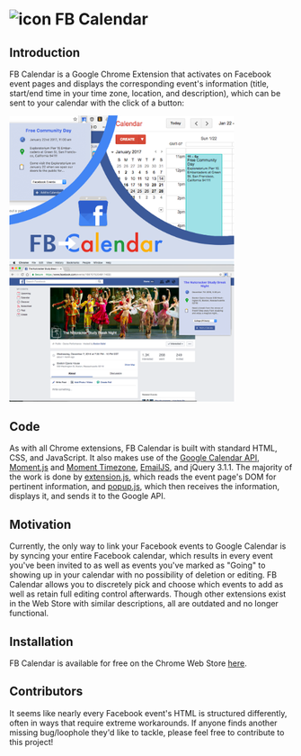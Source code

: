 #  <img src='icons/icon-128.png' title='icon' width='30px' /> FB Calendar

## Introduction

FB Calendar is a Google Chrome Extension that activates on Facebook event pages and displays the corresponding event's information (title, start/end time in your time zone, location, and description), which can be sent to your calendar with the click of a button:

<img src='Screenshot2.png' title='FB Calendar in action!' width='400px' /> &nbsp; &nbsp;&nbsp;&nbsp; <img src='Screenshot.png' title='FB Calendar in action!' width='400px' />


## Code
As with all Chrome extensions, FB Calendar is built with standard HTML, CSS, and JavaScript. It also makes use of the [Google Calendar API](https://developers.google.com/google-apps/calendar/), [Moment.js](momentjs.com/) and [Moment Timezone](momentjs.com/timezone/), [EmailJS](emailjs.com), and jQuery 3.1.1. The majority of the work is done by [extension.js](/FB-Calendar/extension.js), which reads the event page's DOM for pertinent information, and [popup.js](/FB-Calendar/popup.js), which then receives the information, displays it, and sends it to the Google API.

## Motivation
Currently, the only way to link your Facebook events to Google Calendar is by syncing your entire Facebook calendar, which results in every event you've been invited to as well as events you've marked as "Going" to showing up in your calendar with no possibility of deletion or editing. FB Calendar allows you to discretely pick and choose which events to add as well as retain full editing control afterwards. Though other extensions exist in the Web Store with similar descriptions, all are outdated and no longer functional.


## Installation

FB Calendar is available for free on the Chrome Web Store [here](https://chrome.google.com/webstore/detail/ddnpcknbcdbgogfikadfcioemdbfokla/).


## Contributors
It seems like nearly every Facebook event's HTML is structured differently, often in ways that require extreme workarounds. If anyone finds another missing bug/loophole they'd like to tackle, please feel free to contribute to this project!

